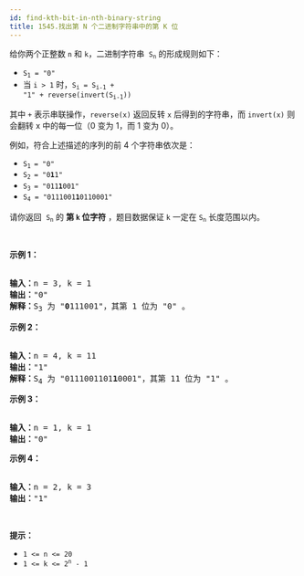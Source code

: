 ```yaml
---
id: find-kth-bit-in-nth-binary-string
title: 1545.找出第 N 个二进制字符串中的第 K 位
---
```

给你两个正整数 <code>n</code> 和 <code>k</code>，二进制字符串  <code>S<sub>n</sub></code> 的形成规则如下：


- <code>S<sub>1</sub> = &#34;0&#34;</code>
- 当 <code>i &gt; 1</code> 时，<code>S<sub>i</sub> = S<sub>i-1</sub> + &#34;1&#34; + reverse(invert(S<sub>i-1</sub>))</code>

其中 <code>+</code> 表示串联操作，<code>reverse(x)</code> 返回反转 <code>x</code> 后得到的字符串，而 <code>invert(x)</code> 则会翻转 x 中的每一位（0 变为 1，而 1 变为 0）。

例如，符合上述描述的序列的前 4 个字符串依次是：


- <code>S<sub>1 </sub>= &#34;0&#34;</code>
- <code>S<sub>2 </sub>= &#34;0<strong>1</strong>1&#34;</code>
- <code>S<sub>3 </sub>= &#34;011<strong>1</strong>001&#34;</code>
- <code>S<sub>4</sub> = &#34;0111001<strong>1</strong>0110001&#34;</code>

请你返回  <code>S<sub>n</sub></code> 的 **第 <code>k</code> 位字符** ，题目数据保证 <code>k</code> 一定在 <code>S<sub>n</sub></code> 长度范围以内。

 

**示例 1：**


<pre><br/><strong>输入：</strong>n = 3, k = 1<br/><strong>输出：</strong>&#34;0&#34;<br/><strong>解释：</strong>S<sub>3</sub> 为 &#34;<strong>0</strong>111001&#34;，其第 1 位为 &#34;0&#34; 。<br/></pre>

**示例 2：**


<pre><br/><strong>输入：</strong>n = 4, k = 11<br/><strong>输出：</strong>&#34;1&#34;<br/><strong>解释：</strong>S<sub>4</sub> 为 &#34;0111001101<strong>1</strong>0001&#34;，其第 11 位为 &#34;1&#34; 。<br/></pre>

**示例 3：**


<pre><br/><strong>输入：</strong>n = 1, k = 1<br/><strong>输出：</strong>&#34;0&#34;<br/></pre>

**示例 4：**


<pre><br/><strong>输入：</strong>n = 2, k = 3<br/><strong>输出：</strong>&#34;1&#34;<br/></pre>

 

**提示：**


- <code>1 &lt;= n &lt;= 20</code>
- <code>1 &lt;= k &lt;= 2<sup>n</sup> - 1</code>
